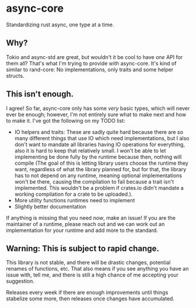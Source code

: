 # async-core

Standardizing rust async, one type at a time.

## Why?

Tokio and async-std are great, but wouldn't it be cool to have *one* API for them all?
That's what I'm trying to provide with async-core. It's kind of similar to rand-core: No
implementations, only traits and some helper structs.

## This isn't enough.

I agree! So far, async-core only has some *very* basic types, which will never ever be
enough; however, I'm not entirely sure what to make next and how to make it. I've got the
following on my TODO list:

- IO helpers and traits: These are sadly quite hard because there are so many different
  things that use IO which need implementations, but I also don't want to mandate all
  libraries having IO operations for everything, also it is hard to keep that relatively
  small. I won't be able to let implementing be done fully by the runtime because then,
  nothing will compile (The goal of this is letting library users choose the runtime they
  want, regardless of what the library planned for, but for that, the library has to not
  depend on any runtime, meaning optional implementations won't be there, causing the
  compilation to fail because a trait isn't implemented. This wouldn't be a problem if
  crates.io didn't mandate a working compilation for a crate to be uploaded.).
- More utility functions runtimes need to implement
- Slightly better documentation

If anything is missing that you need *now*, make an issue! If you are the maintainer of a
runtime, please reach out and we can work out an implementation for your runtime and add
more to the standard.

## Warning: This is subject to rapid change.

This library is not stable, and there will be drastic changes, potential renames of
functions, etc. That also means if you see anything you have an issue with, tell me, and
there is still a high chance of me accepting your suggestion.

Releases every week if there are enough improvements until things stabelize some more,
then releases once changes have accumulated.
